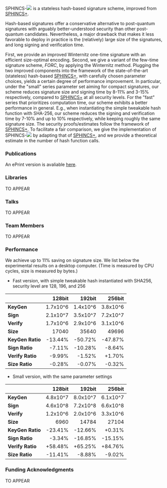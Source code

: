 SPHINCS-<img src="https://render.githubusercontent.com/render/math?math=\alpha"> is a stateless hash-based signature scheme, improved from [SPHINCS+](https://sphincs.org/index.html).

Hash-based signatures offer a conservative alternative to post-quantum signatures with arguably better-understood security than other post-quantum candidates. Nevertheless, a major drawback that makes it less favorable to deploy in practice is the (relatively) large size of the signatures, and long signing and verification time.

First, we provide an improved Winternitz one-time signature with an efficient size-optimal encoding. Second, we give a variant of the few-time signature scheme, _FORC_, by applying the  Winternitz method. Plugging the two improved components into the framework of the state-of-the-art (stateless) hash-based [SPHINCS+](https://sphincs.org/index.html), with carefully chosen parameter choices, yields a certain degree of performance improvement. In particular, under the "small" series parameter set aiming for compact signatures, our scheme reduces signature size and signing time by 8-11% and 3-15% respectively, compared to [SPHINCS+](https://sphincs.org/index.html) at all security levels. For the "fast" series that prioritizes computation time, our scheme exhibits a better performance in general. E.g., when instantiating the simple tweakable hash function with SHA-256, our scheme reduces the signing and verification time by 7-10% and up to 10% respectively, while keeping roughly the same signature size. The security proofs/estimates follow the framework of [SPHINCS+](https://sphincs.org/index.html). To facilitate a fair comparison, we give the implementation of SPHINCS-<img src="https://render.githubusercontent.com/render/math?math=\alpha"> by adapting that of [SPHINCS+](https://sphincs.org/index.html), and we provide a theoretical estimate in the number of hash function calls. 

### Publications

An ePrint version is avaliable [here](https://eprint.iacr.org/2022/059).

### Libraries

TO APPEAR

### Talks

TO APPEAR

### Team Members

TO APPEAR

### Performance

We achieve up to 11% saving on signature size. We list below the experimental results on a desktop computer. (Time is measured by CPU cycles, size is measured by bytes.)

- Fast version, with simple tweakable hash instantiated with SHA256, security level are 128, 196, and 256

|  | 128bit| 192bit |  256bit| 
|- |--: | --: | --: | 
|  **KeyGen** | 1.7x10^6 | 1.4x10^6 | 3.8x10^6 |
|  **Sign** | 2.1x10^7  |   3.5x10^7 |  7.2x10^7 |
|  **Verify** | 1.7x10^6 | 2.9x10^6 | 3.1x10^6  |
|  **Size** | 17040  | 35640 |  49696 |
|  **KeyGen Ratio**  | -13.44%  | -50.72%  | -47.87% |
|  **Sign Ratio** | -7.11% | -10.28% | -8.64% |
|  **Verify Ratio** |  -9.99%  |   -1.52% |  +1.70% |
|  **Size Ratio**   | -0.28% | -0.07%  |  -0.32% |

- Small version, with the same parameter settings

|  | 128bit| 192bit |  256bit| 
|- |--: | --: | --: | 
|  **KeyGen** | 4.8x10^7 | 8.0x10^7 | 6.1x10^7 |
|  **Sign** | 4.6x10^8  |   7.2x10^8 |  6.6x10^8 |
|  **Verify** | 1.2x10^6 | 2.0x10^6 | 3.3x10^6  |
|  **Size** | 6960  | 14784 |  27104 |
|  **KeyGen Ratio**  | -23.41%  | -12.66%  | +0.31% |
|  **Sign Ratio** | -3.34% | -16.85% | -15.15% |
|  **Verify Ratio** |  +58.48%  |  +65.25% |  +84.76% |
|  **Size Ratio**   | -11.41% | -8.88%  |  -9.02% |

### Funding Acknowledgments

TO APPEAR
